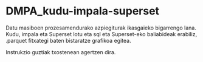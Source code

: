 # DMPA_kudu-impala-superset

Datu masiboen prozesamendurako azpiegiturak ikasgaieko bigarrengo lana. Kudu, impala eta Superset lotu eta sql eta Superset-eko baliabideak erabiliz, .parquet fitxategi baten bistaratze grafikoa egitea.

Instrukzio guztiak txostenean agertzen dira.
